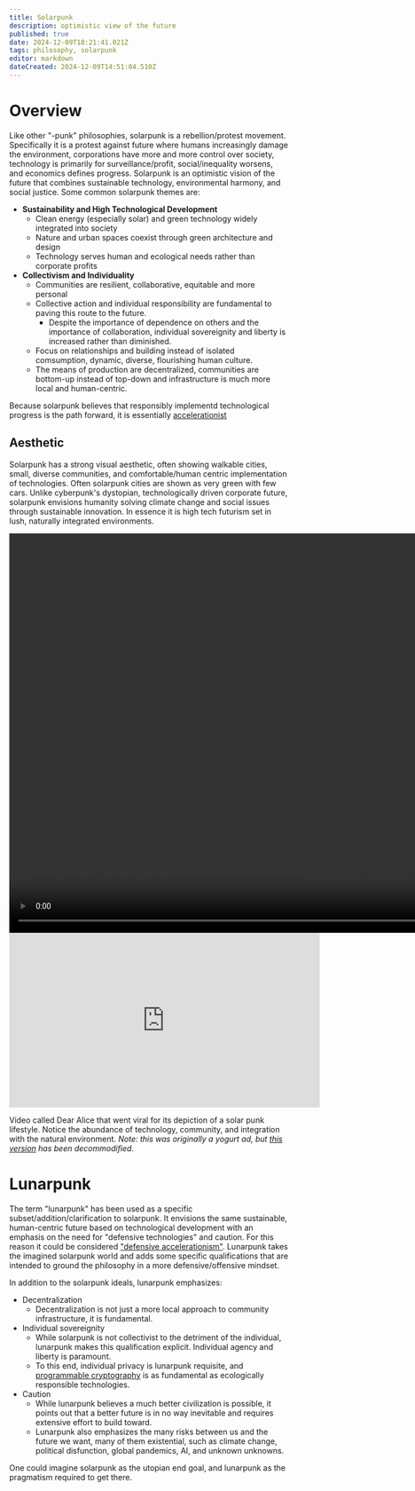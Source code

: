 ```yaml
---
title: Solarpunk
description: optimistic view of the future
published: true
date: 2024-12-09T18:21:41.021Z
tags: philosophy, solarpunk
editor: markdown
dateCreated: 2024-12-09T14:51:04.510Z
---
```


# Overview
Like other "-punk" philosophies, solarpunk is a rebellion/protest movement. Specifically it is a protest against future where humans increasingly damage the environment, corporations have more and more control over society, technology is primarily for surveillance/profit, social/inequality worsens, and economics defines progress. Solarpunk is an optimistic vision of the future that combines sustainable technology, environmental harmony, and social justice. Some common solarpunk themes are:

- **Sustainability and High Technological Development**
    - Clean energy (especially solar) and green technology widely integrated into society
    - Nature and urban spaces coexist through green architecture and design
    - Technology serves human and ecological needs rather than corporate profits
- **Collectivism and Individuality**
    - Communities are resilient, collaborative, equitable and more personal
    - Collective action and individual responsibility are fundamental to paving this route to the future.
         - Despite the importance of dependence on others and the importance of collaboration, individual sovereignity and liberty is increased rather than diminished.
    - Focus on relationships and building instead of isolated comsumption, dynamic, diverse, flourishing human culture.
    - The means of production are decentralized, communities are bottom-up instead of top-down and infrastructure is much more local and human-centric.
    
Because solarpunk believes that responsibly implementd technological progress is the path forward, it is essentially [accelerationist](philosophy/dacc#accelerationism)

## Aesthetic
Solarpunk has a strong visual aesthetic, often showing walkable cities, small, diverse communities, and comfortable/human centric implementation of technologies. Often solarpunk cities are shown as very green with few cars. Unlike cyberpunk's dystopian, technologically driven corporate future, solarpunk envisions humanity solving climate change and social issues through sustainable innovation. In essence it is high tech futurism set in lush, naturally integrated environments.


<video width="960" height="720" controls>

<source src="https://www.youtube.com/embed/UqJJktxCY9U?si=h0k8xd9vTzpwYTUA" type="video/mp4">

</video>

<iframe width="560" height="315" src="https://www.youtube-nocookie.com/embed/UqJJktxCY9U?si=h0k8xd9vTzpwYTUA" title="YouTube video player" frameborder="0" allow="accelerometer; autoplay; clipboard-write; encrypted-media; gyroscope; picture-in-picture; web-share" referrerpolicy="strict-origin-when-cross-origin" allowfullscreen></iframe>

Video called Dear Alice that went viral for its depiction of a solar punk lifestyle. Notice the abundance of technology, community, and integration with the natural environment. *Note: this was originally a yogurt ad, but [this version](https://www.youtube.com/watch?v=UqJJktxCY9U) has been decommodified*.

# Lunarpunk
The term "lunarpunk" has been used as a specific subset/addition/clarification to solarpunk. It envisions the same sustainable, human-centric future based on technological development with an emphasis on the need for "defensive technologies" and caution. For this reason it could be considered ["defensive accelerationism"](/philosophy/dacc). Lunarpunk takes the imagined solarpunk world and adds some specific qualifications that are intended to ground the philosophy in a more defensive/offensive mindset.

In addition to the solarpunk ideals, lunarpunk emphasizes:
- Decentralization
    - Decentralization is not just a more local approach to community infrastructure, it is fundamental.
- Individual sovereignity
    - While solarpunk is not collectivist to the detriment of the individual, lunarpunk makes this qualification explicit. Individual agency and liberty is paramount.
    - To this end, individual privacy is lunarpunk requisite, and [programmable cryptography](technology/software/programmable-cryptography) is as fundamental as ecologically responsible technologies.
- Caution
     - While lunarpunk believes a much better civilization is possible, it points out that a better future is in no way inevitable and requires extensive effort to build toward.
     - Lunarpunk also emphasizes the many risks between us and the future we want, many of them existential, such as climate change, political disfunction, global pandemics, AI, and unknown unknowns.
     
One could imagine solarpunk as the utopian end goal, and lunarpunk as the pragmatism required to get there.

